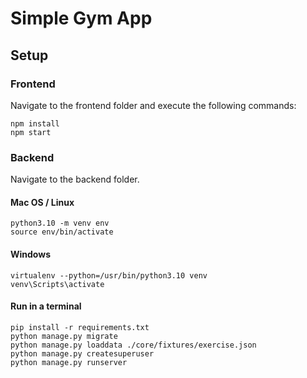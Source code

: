 # Simple Gym App

## Setup

### Frontend
Navigate to the frontend folder and execute the following commands:
 ```shell
npm install
npm start
```
### Backend
Navigate to the backend folder.

#### Mac OS / Linux

```shell
python3.10 -m venv env
source env/bin/activate   
```

#### Windows

```shell
virtualenv --python=/usr/bin/python3.10 venv 
venv\Scripts\activate    
```

#### Run in a terminal

```shell
pip install -r requirements.txt
python manage.py migrate
python manage.py loaddata ./core/fixtures/exercise.json
python manage.py createsuperuser
python manage.py runserver
```